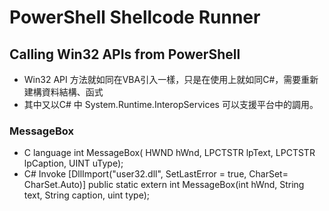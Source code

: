 # PowerShell Shellcode Runner
## Calling Win32 APIs from PowerShell
- Win32 API 方法就如同在VBA引入一樣，只是在使用上就如同C#，需要重新建構資料結構、函式
- 其中又以C# 中 System.Runtime.InteropServices 可以支援平台中的調用。
### MessageBox
- C language
int MessageBox( HWND hWnd, LPCTSTR lpText, LPCTSTR lpCaption, UINT uType);
- C# Invoke
[DllImport("user32.dll", SetLastError = true, CharSet= CharSet.Auto)]
public static extern int MessageBox(int hWnd, String text, String caption, uint type);
